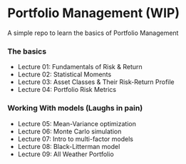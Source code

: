 # Portfolio Management (WIP)
A simple repo to learn the basics of Portfolio Management

### The basics 
- Lecture 01: Fundamentals of Risk & Return
- Lecture 02: Statistical Moments 
- Lecture 03: Asset Classes & Their Risk-Return Profile
- Lecture 04: Portfolio Risk Metrics

### Working With models (Laughs in pain) 
- Lecture 05: Mean-Variance optimization 
- Lecture 06: Monte Carlo simulation 
- Lecture 07: Intro to multi-factor models 
- Lecture 08: Black-Litterman model 
- Lecture 09: All Weather Portfolio




